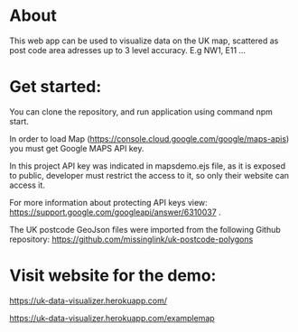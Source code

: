 # About

This web app can be used to visualize data on the UK map, scattered as post code area adresses up to 3 level accuracy.
E.g NW1, E11 ... 


# Get started: 
You can clone the repository, and run application using command npm start. 

In order to load Map (https://console.cloud.google.com/google/maps-apis) you must get Google MAPS API key. 

In this project API key was indicated in mapsdemo.ejs file, as it is exposed to public, developer must restrict the access to it, so only their website can access it.

For more information about protecting API keys view: https://support.google.com/googleapi/answer/6310037 .


The UK postcode GeoJson files were imported from the following Github repository: https://github.com/missinglink/uk-postcode-polygons


# Visit website for the demo: 
https://uk-data-visualizer.herokuapp.com/ 

https://uk-data-visualizer.herokuapp.com/examplemap
